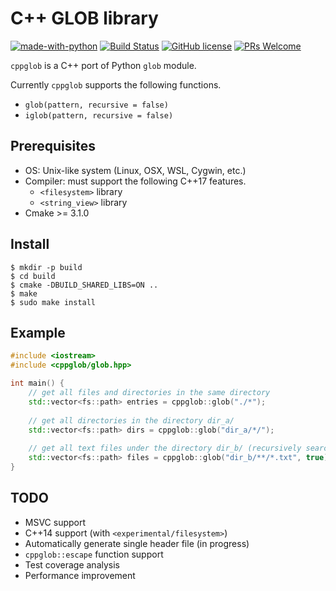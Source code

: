 # C++ GLOB library

[![made-with-python](https://img.shields.io/badge/Made%20with-C++-1f425f.svg)](http://www.cplusplus.com/)
[![Build Status](https://travis-ci.org/machida-mn/cppglob.svg?branch=master)](https://travis-ci.org/machida-mn/cppglob)
[![GitHub license](https://img.shields.io/github/license/machida-mn/cppglob.svg)](https://github.com/machida-mn/cppglob/blob/master/LICENSE.txt)
[![PRs Welcome](https://img.shields.io/badge/PRs-welcome-brightgreen.svg?style=flat-square)](http://makeapullrequest.com)

`cppglob` is a C++ port of Python `glob` module.

Currently `cppglob` supports the following functions.

- `glob(pattern, recursive = false)`
- `iglob(pattern, recursive = false)`

## Prerequisites

- OS: Unix-like system (Linux, OSX, WSL, Cygwin, etc.)
- Compiler: must support the following C++17 features.
    - `<filesystem>` library
    - `<string_view>` library
- Cmake >= 3.1.0

## Install

```console
$ mkdir -p build
$ cd build
$ cmake -DBUILD_SHARED_LIBS=ON ..
$ make
$ sudo make install
```

## Example

```cpp
#include <iostream>
#include <cppglob/glob.hpp>

int main() {
    // get all files and directories in the same directory
    std::vector<fs::path> entries = cppglob::glob("./*");
    
    // get all directories in the directory dir_a/
    std::vector<fs::path> dirs = cppglob::glob("dir_a/*/");
    
    // get all text files under the directory dir_b/ (recursively searched)
    std::vector<fs::path> files = cppglob::glob("dir_b/**/*.txt", true);
}
```

## TODO

- MSVC support
- C++14 support (with `<experimental/filesystem>`)
- Automatically generate single header file (in progress)
- `cppglob::escape` function support
- Test coverage analysis
- Performance improvement
